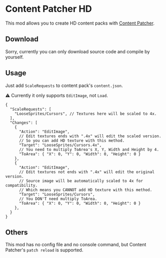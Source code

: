 # Content Patcher HD

This mod allows you to create HD content packs with [Content Patcher](https://www.nexusmods.com/stardewvalley/mods/1915).

## Download

Sorry, currently you can only download source code and compile by yourself.

## Usage

Just add `ScaleRequests` to content pack's `content.json`.

⚠️ Currently it only supports `EditImage`, not `Load`. 

```jsonc
{
  "ScaleRequests": [
    "LooseSprites/Cursors", // Textures here will be scaled to 4x.
  ],
  "Changes": [
    {
      "Action": "EditImage",
      // Edit textures ends with ".4x" will edit the scaled version.
      // So you can add HD texture with this method.
      "Target": "LooseSprites/Cursors.4x",
      // You need to multiply ToArea's X, Y, Width and Height by 4.
      "ToArea": { "X": 0, "Y": 0, "Width": 0, "Height": 0 }
    },
    {
      "Action": "EditImage",
      // Edit textures not ends with ".4x" will edit the original version.
      // Source image will be automatically scaled to 4x for compatibility.
      // Which means you CANNOT add HD texture with this method.
      "Target": "LooseSprites/Cursors",
      // You DON'T need multiply ToArea.
      "ToArea": { "X": 0, "Y": 0, "Width": 0, "Height": 0 }
    },
  }
}
```

## Others

This mod has no config file and no console command, but Content Patcher's `patch reload` is supported.
